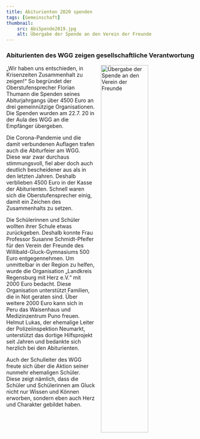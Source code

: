 ```yaml
---
title: Abiturienten 2020 spenden
tags: [Gemeinschaft]
thumbnail: 
    src: AbiSpende2019.jpg
    alt: Übergabe der Spende an den Verein der Freunde
---
```


<h3>
    Abiturienten des WGG zeigen gesellschaftliche Verantwortung
</h3>

<img src="/images/AbiSpende2019.jpg" alt="Übergabe der Spende an den Verein der Freunde" style="float: right; margin-left: 15px; width: 50%; margin-bottom: 15px"></img>


„Wir haben uns entschieden, in Krisenzeiten Zusammenhalt zu zeigen!“ So begründet der Oberstufensprecher Florian Thumann die Spenden seines 
Abiturjahrgangs über 4500 Euro an drei gemeinnützige Organisationen. Die Spenden wurden am 22.7. 20 in der Aula des WGG an die Empfänger übergeben.

Die Corona-Pandemie und die damit verbundenen Auflagen trafen auch die Abiturfeier am WGG. Diese war zwar durchaus stimmungsvoll, fiel aber 
doch auch deutlich bescheidener aus als in den letzten Jahren. Deshalb verblieben 4500 Euro in der Kasse der Abiturienten. Schnell waren sich 
die Oberstufensprecher einig, damit ein Zeichen des Zusammenhalts zu setzen.

Die Schülerinnen und Schüler wollten ihrer Schule etwas zurückgeben. Deshalb konnte Frau Professor Susanne Schmidt-Pfeifer für den Verein der 
Freunde des Willibald-Gluck-Gymnasiums 500 Euro entgegennehmen. Um unmittelbar in der Region zu helfen, wurde die Organisation „Landkreis Regensburg
 mit Herz e.V.“ mit 2000 Euro bedacht. Diese Organisation unterstützt Familien, die in Not geraten sind. Über weitere 2000 Euro kann sich in Peru 
 das Waisenhaus und Medizinzentrum Puno freuen. Helmut Lukas, der ehemalige Leiter der Polizeiinspektion Neumarkt, unterstützt das dortige 
 Hilfsprojekt seit Jahren und bedankte sich herzlich bei den Abiturienten.

Auch der Schulleiter des WGG freute sich über die Aktion seiner nunmehr ehemaligen Schüler. Diese zeigt nämlich, dass die Schüler und Schülerinnen 
am Gluck nicht nur Wissen und Können erworben, sondern eben auch Herz und Charakter gebildet haben.